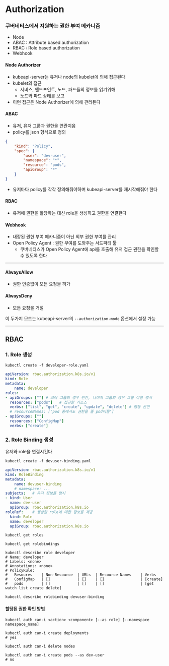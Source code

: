 # Authorization

### 쿠버네티스에서 지원하는 권한 부여 메카니즘
- Node
- ABAC : Attribute based authorization
- RBAC : Role based authorization
- Webhook

#### Node Authorizer 
- kubeapi-server는 유저나 node의 kubelet에 의해 접근된다
- kubelet의 접근
    - 서비스, 엔드포인트, 노드, 파드들의 정보를 읽기위해
    - 노드와 파드 상태를 보고
- 이런 접근은 Node Authorizer에 의해 관리된다

#### ABAC
- 유저, 유저 그룹과 권한을 연관지음
- policy를 json 형식으로 정의
```json
{
    "kind": "Policy",
    "spec": {
        "user": "dev-user",
        "namespace": "*",
        "resource": "pods",
        "apiGroup": "*"
    }
}
```
- 유저마다 policy를 각각 정의해줘야하며 kubeapi-server를 재시작해줘야 한다

#### RBAC
- 유저에 권한을 할당하는 대신 role을 생성하고 권한을 연결한다

#### Webhook
- 내장된 권한 부여 메카니즘이 아닌 외부 권한 부여를 관리
- Open Policy Agent : 권한 부여를 도와주는 서드파티 툴
    - 쿠버네티스가 Open Policy Agent에 api를 호출해 유저 접근 권한을 확인할 수 있도록 한다

---

#### AlwaysAllow
- 권한 인증없이 모든 요청을 허가

#### AlwaysDeny
- 모든 요청을 거절

이 두가지 모드는 kubeapi-server의 `--authorization-mode` 옵션에서 설정 가능


---

## RBAC

### 1. Role 생성

```shell
kubectl create -f developer-role.yaml
```

```yaml
apiVersion: rbac.authorization.k8s.io/v1
kind: Role
metadata:
    name: developer
rules:
- apiGroups: [""] # 코어 그룹의 경우 빈칸, 나머지 그룹의 경우 그룹 이름 명시
  resources: ["pods"]   # 접근할 리소스
  verbs: ["list", "get", "create", "update", "delete"] # 행동 권한
  # resourceNames: ["pod 중에서도 권한을 줄 pod이름"]
- apiGroups: [""] 
  resources: ["ConfigMap"]   
  verbs: ["create"] 
```

### 2. Role Binding 생성

유저와 role을 연결시킨다

```shell
kubectl create -f devuser-binding.yaml
```

```yaml
apiVersion: rbac.authorization.k8s.io/v1
kind: RoleBinding
metadata:
    name: devuser-binding
    # namespace: ...
subjects:   # 유저 정보를 명시
- kind: User
  name: dev-user
  apiGroup: rbac.authorization.k8s.io
roleRef:    # 생성한 role에 대한 정보를 제공
  kind: Role
  name: developer
  apiGroup: rbac.authorization.k8s.io
```

```shell
kubectl get roles

kubectl get rolebindings

kubectl describe role developer
# Name: developer
# Labels: <none>
# Annotations: <none>
# PolicyRule:
#   Resoures    | Non-Resource  | URLs  | Resource Names    | Verbs
#   ConfigMap   | []            | []    | []                | [create]
#   pods        | []            | []    | []                | [get watch list create delete]

kubectl describe rolebinding devuser-binding
```

#### 할당된 권한 확인 방법
```shell
kubectl auth can-i <action> <component> [--as role] [--namespace namespace_name]

kubectl auth can-i create deployments
# yes

kubectl auth can-i delete nodes 

kubectl auth can-i create pods --as dev-user
# no
```